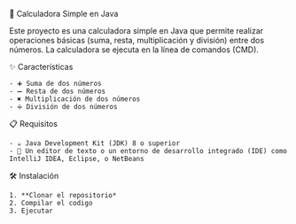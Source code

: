 🧮 Calculadora Simple en Java

Este proyecto es una calculadora simple en Java que permite realizar operaciones básicas (suma, resta, multiplicación y división) entre dos números. La calculadora se ejecuta en la línea de comandos (CMD).

✨ Características

    - ➕ Suma de dos números
    - ➖ Resta de dos números
    - ✖️ Multiplicación de dos números
    - ➗ División de dos números

📋 Requisitos

    - ☕ Java Development Kit (JDK) 8 o superior
    - 📝 Un editor de texto o un entorno de desarrollo integrado (IDE) como IntelliJ IDEA, Eclipse, o NetBeans

🛠️ Instalación

    1. **Clonar el repositorio*
    2. Compilar el codigo
    3. Ejecutar
